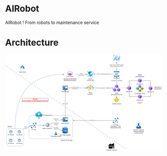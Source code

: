 # AIRobot
AIRobot ! From robots to maintenance service

# Architecture
![](/Architecture/iRobotArchitecture.png?raw=true)
